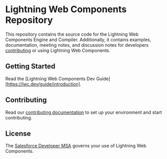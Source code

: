 # Lightning Web Components Repository

This repository contains the source code for the Lightning Web Components Engine and Compiler. Additionally, it contains examples, documentation, meeting notes, and discussion notes for developers [contributing](CONTRIBUTING.md) or using Lightning Web Components.

## Getting Started

Read the [Lightning Web Components Dev Guide][https://lwc.dev/guide/introduction].

## Contributing

Read our [contributing documentation](CONTRIBUTING.md) to set up your environment and start contributing.

## License

The [Salesforce Developer MSA](http://www.sfdcstatic.com/assets/pdf/misc/salesforce_Developer_MSA.pdf) governs your use of Lightning Web Components.
